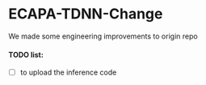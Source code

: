 # ECAPA-TDNN-Change
We made some engineering improvements to origin repo

#### TODO list:
- [ ] to upload the inference code
